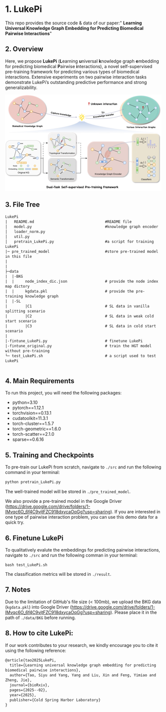 # 1. LukePi

This repo provides the source code & data of our paper:" **Learning Universal Knowledge Graph Embedding for Predicting Biomedical Pairwise Interactions**"

## 2. Overview

Here, we propose **LukePi** (**L**earning **u**niversal **k**nowledge graph **e**mbedding for predicting biomedical **P**airwise **i**nteractions), a novel self-supervised pre-training framework for predicting various types of biomedical interactions. Extensive experiments on two pairwise interaction tasks demonstrate LukePi’s outstanding predictive performance and strong generalizability.

![image](Lukepi_overview.png)

## 3. File Tree

```
LukePi
|   README.md                                #README file                    
│   model.py                                 #knowledge graph encoder
│   loader_norm.py                         
│   util.py
│   pretrain_LukePi.py                       #a script for training LukePi
|─ pre_trained_model                         #store pre-trained model in this file
|  
|
├─data
|  |-BKG
|  |     node_index_dic.json                 # provide the node index map dictory
|  |     kgdata.pkl                          # provide the pre-training knowledge graph
|  |-SL
|        |C1                                 # SL data in vanilla splitting scenario
|        |C2                                 # SL data in weak cold start scenario
|        |C3                                 # SL data in cold start scenario
|
|-fintune_LukePi.py                          # finetune LukePi   
|-fintune_original.py                        # train the HGT model without pre-training
└─ test_LukePi.sh                            # a script used to test LukePi 
     
   ```


## 4. Main Requirements

To run this project, you will need the following packages:
- python=3.10
- pytorch==1.12.1 
- torchvision==0.13.1 
- cudatoolkit=11.3.1
- torch-cluster==1.5.7
- torch-geometric==1.6.0
- torch-scatter==2.1.0
- sparse==0.6.16


## 5. Training and Checkpoints

To pre-train our LukePi from scratch, navigate to `./src` and run the following command in your terminal:
```python
python pretrain_LukePi.py
```
The well-trained model will be stored in `./pre_trained_model`. 

We also provide a pre-trained model in the Google Driver (https://drive.google.com/drive/folders/1-IMvqc6O_6f4C9vjtFZC918dxycaOqGg?usp=sharing). If you are interested in one type of pairwise interaction problem, you can use this demo data for a quick try. 


## 6. Finetune LukePi

To qualitatively evalute the embeddings for predicting pairwise interactions, navigate to ```./src``` and run the following comman in your terminal:
```shell
bash test_LukePi.sh
```
The classification metrics will be stored in `./result`.

## 7. Notes
Due to the limitation of GitHub's file size (< 100mb), we upload the BKG data (`kgdata.pkl`) into Google Driver (https://drive.google.com/drive/folders/1-IMvqc6O_6f4C9vjtFZC918dxycaOqGg?usp=sharing). Please place it in the path of `./data/BKG` before running.

## 8. How to cite LukePi:
If our work contributes to your research, we kindly encourage you to cite it using the following reference:
```
@article{tao2025LukePi,
  title={Learning universal knowledge graph embedding for predicting biomedical pairwise interactions},
  author={Tao, Siyu and Yang, Yang and Liu, Xin and Feng, Yimiao and Zheng, Jie},
  journal={bioRxiv},
  pages={2025--02},
  year={2025},
  publisher={Cold Spring Harbor Laboratory}
}
```


